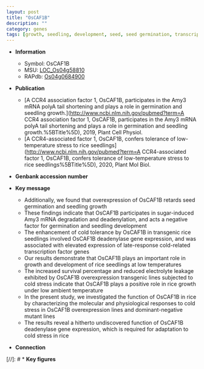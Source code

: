 ```yaml
---
layout: post
title: "OsCAF1B"
description: ""
category: genes
tags: [growth, seedling, development, seed, seed germination, transcription factor, seedlings, temperature, tolerance, cold tolerance, cold stress, stress, cold]
---
```


* **Information**  
    + Symbol: OsCAF1B  
    + MSU: [LOC_Os04g58810](http://rice.uga.edu/cgi-bin/ORF_infopage.cgi?orf=LOC_Os04g58810)  
    + RAPdb: [Os04g0684900](http://rapdb.dna.affrc.go.jp/viewer/gbrowse_details/irgsp1?name=Os04g0684900)  

* **Publication**  
    + [A CCR4 association factor 1, OsCAF1B, participates in the <a6><c1>Amy3 mRNA polyA tail shortening and plays a role in germination and seedling growth.](http://www.ncbi.nlm.nih.gov/pubmed?term=A CCR4 association factor 1, OsCAF1B, participates in the <a6><c1>Amy3 mRNA polyA tail shortening and plays a role in germination and seedling growth.%5BTitle%5D), 2019, Plant Cell Physiol.
    + [A CCR4-associated factor 1, OsCAF1B, confers tolerance of low-temperature stress to rice seedlings](http://www.ncbi.nlm.nih.gov/pubmed?term=A CCR4-associated factor 1, OsCAF1B, confers tolerance of low-temperature stress to rice seedlings%5BTitle%5D), 2020, Plant Mol Biol.

* **Genbank accession number**  

* **Key message**  
    + Additionally, we found that overexpression of OsCAF1B retards seed germination and seedling growth
    + These findings indicate that OsCAF1B participates in sugar-induced <a6><c1>Amy3 mRNA degradation and deadenylation, and acts a negative factor for germination and seedling development
    + The enhancement of cold tolerance by OsCAF1B in transgenic rice seedlings involved OsCAF1B deadenylase gene expression, and was associated with elevated expression of late-response cold-related transcription factor genes
    + Our results demonstrate that OsCAF1B plays an important role in growth and development of rice seedlings at low temperatures
    + The increased survival percentage and reduced electrolyte leakage exhibited by OsCAF1B overexpression transgenic lines subjected to cold stress indicate that OsCAF1B plays a positive role in rice growth under low ambient temperature
    + In the present study, we investigated the function of OsCAF1B in rice by characterizing the molecular and physiological responses to cold stress in OsCAF1B overexpression lines and dominant-negative mutant lines
    + The results reveal a hitherto undiscovered function of OsCAF1B deadenylase gene expression, which is required for adaptation to cold stress in rice

* **Connection**  

[//]: # * **Key figures**  


